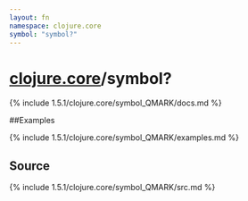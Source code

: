 ```yaml
---
layout: fn
namespace: clojure.core
symbol: "symbol?"
---
```


# [clojure.core](../)/symbol?

{% include 1.5.1/clojure.core/symbol_QMARK/docs.md %}

##Examples

{% include 1.5.1/clojure.core/symbol_QMARK/examples.md %}
## Source
{% include 1.5.1/clojure.core/symbol_QMARK/src.md %}

